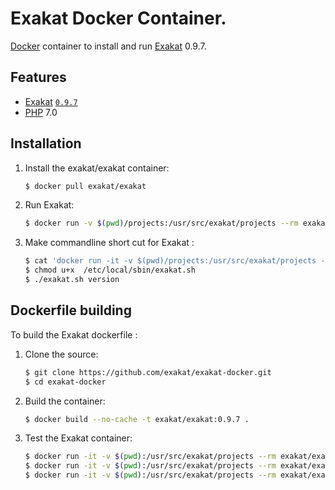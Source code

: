 # Exakat Docker Container.

[Docker](https://www.docker.com) container to install and run [Exakat](https://www.exakat.io/) 0.9.7.

## Features

* [Exakat](https://www.exakat.io/) [`0.9.7`](https://github.com/exakat/exakat.git)
* [PHP](https://php.net) 7.0

## Installation

1. Install the exakat/exakat container:

    ``` sh
	$ docker pull exakat/exakat
	```

2. Run Exakat:

    ``` sh
	$ docker run -v $(pwd)/projects:/usr/src/exakat/projects --rm exakat/exakat run
    ```

3. Make commandline short cut for Exakat :

    ``` sh
    $ cat 'docker run -it -v $(pwd)/projects:/usr/src/exakat/projects --rm --name my-exakat exakat/exakat $1' > /etc/local/sbin/exakat.sh
    $ chmod u+x  /etc/local/sbin/exakat.sh
    $ ./exakat.sh version
    ```

## Dockerfile building

To build the Exakat dockerfile : 

1. Clone the source:

    ``` sh
	$ git clone https://github.com/exakat/exakat-docker.git
	$ cd exakat-docker
    ```

2. Build the container:

    ``` sh
	$ docker build --no-cache -t exakat/exakat:0.9.7 .
    ```

4. Test the Exakat container:

    ``` sh
    $ docker run -it -v $(pwd):/usr/src/exakat/projects --rm exakat/exakat doctor
    $ docker run -it -v $(pwd):/usr/src/exakat/projects --rm exakat/exakat init -p nlptools -R https://github.com/atrilla/nlptools.git -v
    $ docker run -it -v $(pwd):/usr/src/exakat/projects --rm exakat/exakat project -v -p nlptools
	```


